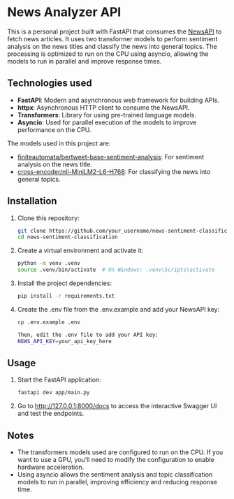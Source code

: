 # News Analyzer API

This is a personal project built with FastAPI that consumes the [NewsAPI](https://newsapi.org/) to fetch news articles. It uses two transformer models to perform sentiment analysis on the news titles and classify the news into general topics. The processing is optimized to run on the CPU using asyncio, allowing the models to run in parallel and improve response times.

## Technologies used

- **FastAPI**: Modern and asynchronous web framework for building APIs.
- **httpx**: Asynchronous HTTP client to consume the NewsAPI.
- **Transformers**: Library for using pre-trained language models.
- **Asyncio**: Used for parallel execution of the models to improve performance on the CPU.

The models used in this project are:

- [finiteautomata/bertweet-base-sentiment-analysis](https://huggingface.co/finiteautomata/bertweet-base-sentiment-analysis): For sentiment analysis on the news title.
- [cross-encoder/nli-MiniLM2-L6-H768](https://huggingface.co/cross-encoder/nli-MiniLM2-L6-H768): For classifying the news into general topics.

## Installation

1. Clone this repository:

    ```bash
    git clone https://github.com/your_username/news-sentiment-classification.git
    cd news-sentiment-classification

2. Create a virtual environment and activate it:

    ```bash
    python -m venv .venv
    source .venv/bin/activate  # On Windows: .venv\Scripts\activate

3. Install the project dependencies:

    ```bash
    pip install -r requirements.txt

4. Create the .env file from the .env.example and add your NewsAPI key:

    ```bash
    cp .env.example .env

    Then, edit the .env file to add your API key:
    NEWS_API_KEY=your_api_key_here

## Usage

1. Start the FastAPI application:

    ```bash
    fastapi dev app/main.py

2. Go to http://127.0.0.1:8000/docs to access the interactive Swagger UI and test the endpoints.

## Notes

- The transformers models used are configured to run on the CPU. If you want to use a GPU, you’ll need to modify the configuration to enable hardware acceleration.
- Using asyncio allows the sentiment analysis and topic classification models to run in parallel, improving efficiency and reducing response time.